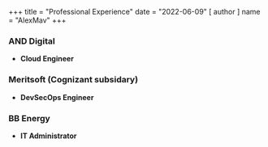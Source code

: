 +++
title = "Professional Experience"
date = "2022-06-09"
[ author ]
  name = "AlexMav"
+++

### AND Digital
* **Cloud Engineer**

### Meritsoft (Cognizant subsidary)
* **DevSecOps Engineer**

### BB Energy
* **IT Administrator**
